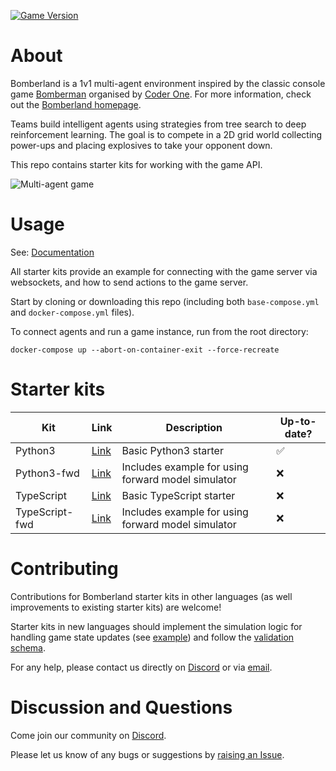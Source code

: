 [![Game Version](https://img.shields.io/badge/game%20ver.-894-blue)](https://www.gocoder.one/docs/release-notes)

# About

Bomberland is a 1v1 multi-agent environment inspired by the classic console game [Bomberman](https://en.wikipedia.org/wiki/Bomberman) organised by [Coder One](https://www.gocoder.one). For more information, check out the [Bomberland homepage](https://www.gocoder.one/bomberland).

Teams build intelligent agents using strategies from tree search to deep reinforcement learning. The goal is to compete in a 2D grid world collecting power-ups and placing explosives to take your opponent down.

This repo contains starter kits for working with the game API.

![Multi-agent game](https://uploads-ssl.webflow.com/5ed1e873ef82ae197179be22/60b32c120df5e9f4e02512ee_game-preview.gif)

# Usage

See: [Documentation](https://www.gocoder.one/docs)

All starter kits provide an example for connecting with the game server via websockets, and how to send actions to the game server.

Start by cloning or downloading this repo (including both `base-compose.yml` and `docker-compose.yml` files).

To connect agents and run a game instance, run from the root directory:

```
docker-compose up --abort-on-container-exit --force-recreate
```

# Starter kits
| Kit | Link | Description | Up-to-date?
| --- | --- | --- | --- |
| Python3 | [Link](https://github.com/CoderOneHQ/starter-kits/tree/master/python3) | Basic Python3 starter | ✅ |
| Python3-fwd | [Link](https://github.com/CoderOneHQ/starter-kits/tree/master/python3) | Includes example for using forward model simulator | ❌ |
| TypeScript | [Link](https://github.com/CoderOneHQ/starter-kits/tree/master/typescript) | Basic TypeScript starter | ❌ |
| TypeScript-fwd | [Link](https://github.com/CoderOneHQ/starter-kits/tree/master/typescript) | Includes example for using forward model simulator | ❌ |

# Contributing
Contributions for Bomberland starter kits in other languages (as well improvements to existing starter kits) are welcome!

Starter kits in new languages should implement the simulation logic for handling game state updates (see [example](https://github.com/CoderOneHQ/starter-kits/blob/master/python3/game_state.py)) and follow the [validation schema](https://github.com/CoderOneHQ/starter-kits/blob/master/validation.schema.json).

For any help, please contact us directly on [Discord](https://discord.gg/NkfgvRN) or via [email](mailto:humans@gocoder.one).

# Discussion and Questions

Come join our community on [Discord](https://discord.gg/NkfgvRN).

Please let us know of any bugs or suggestions by [raising an Issue](https://github.com/CoderOneHQ/starter-kits/issues).
